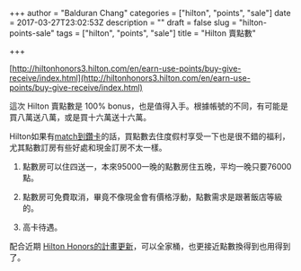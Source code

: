 +++
author = "Balduran Chang"
categories = ["hilton", "points", "sale"]
date = 2017-03-27T23:02:53Z
description = ""
draft = false
slug = "hilton-points-sale"
tags = ["hilton", "points", "sale"]
title = "Hilton 賣點數"

+++


[http://hiltonhonors3.hilton.com/en/earn-use-points/buy-give-receive/index.html](http://hiltonhonors3.hilton.com/en/earn-use-points/buy-give-receive/index.html)

這次 Hilton 賣點數是 100% bonus，也是值得入手。根據帳號的不同，有可能是買八萬送八萬，或是買十六萬送十六萬。

Hilton如果有[match到鑽卡](/2015/12/28/hilton-status-match/)的話，買點數去住度假村享受一下也是很不錯的福利，尤其點數訂房有些好處和現金訂房不太一樣。

1. 點數房可以住四送一，本來95000一晚的點數房住五晚，平均一晚只要76000點。

2. 點數房可免費取消，畢竟不像現金會有價格浮動，點數需求是跟著飯店等級的。

3. 高卡待遇。

配合近期 [Hilton Honors的計畫更新](/2017/02/13/hilton-hhonors-update/)，可以全家桶，也更接近點數換得到也用得到了。

